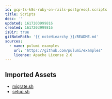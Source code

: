 ```yaml
---
id: gcp-ts-k8s-ruby-on-rails-postgresql.scripts
title: Scripts
desc: ''
updated: 1617203999816
created: 1617203999816
isDir: true
gitNotePath: '{{ noteHiearchy }}/README.md'
sources:
  - name: pulumi examples
    url: 'https://github.com/pulumi/examples'
    license: Apache License 2.0
---
```

## Imported Assets

- [migrate.sh](/assets/migrate.sh)
- [setup.sh](/assets/setup.sh)

